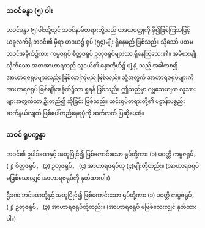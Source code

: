 ### ဘဝင်ခန္ဓာ (၅) ပါး

ဘဝင်ခန္ဓာ (၅)ပါးတို့တွင် ဘဝင်နာမ်တရားတို့သည် ဟဒယဝတ္ထုကို မှီ၍ဖြစ်ကြသဖြင့် ယခုလက်ရှိ ဘဝင်၏
မှီရာ ဟဒယ၌ ရုပ် (၅၄)မျိုး ရှိနေမည် ဖြစ်သည်။ သို့သော် ပထမဘဝင်အခိုက်၌ကား ကမ္မဇရုပ် စိတ္တဇရုပ်
ဥတုဇရုပ်များသာ ရှိနေကြသေး၏။ အမိစားမျိုလိုက်သော အစာအာဟာရသည် သူငယ်၏ ခန္ဓာကိုယ်၌ ပျံ့နှံ့
သည့် အခါကစ၍ အာဟာရဇရုပ်များလည်း ဖြစ်လာကြမည် ဖြစ်သည်။ သို့အတွက် အာဟာရဇရုပ်များကို
အာဟာရဇရုပ် ဖြစ်ချိန်အခိုက်၌သာ ရှုရန် ဖြစ်သည်။ ဤသည်မှာ ဂဗ္ဘသေယျက လူသားများအတွက်သာ ဦးတည်၍
ဆိုခြင်း ဖြစ်သည်။ ယင်းရုပ်တရားတို့၏ ပဋ္ဌာန်းပစ္စည်း ဆက်နွှယ်လျက် ဖြစ်ပေါ်တည်နေရပုံကို ဆက်လက်
ပြဆိုပေအံ့။
### ဘဝင် ရူပက္ခန္ဓာ

ဘဝင်၏ ဥပါဒ်ခဏနှင့် အတူပြိုင်၍ ဖြစ်ကောင်းသော ရုပ်တို့ကား (၁) ပဝတ္တိ ကမ္မဇရုပ်， (၂) စိတ္တဇရုပ်，
(၃) ဥတုဇရုပ်， (၄) အာဟာရဇရုပ်ဟု (၄)မျိုးတို့တည်း။ (အာဟာရဇရုပ် မဖြစ်သေးလျှင် အာဟာရဇရုပ်ကို
နုတ်ထားပါ။)

ဌီခဏ ဘင်ခဏတို့နှင့် အတူပြိုင်၍ ဖြစ်ကောင်းသော ရုပ်တို့ကား (၁) ပဝတ္တိ ကမ္မဇရုပ်， (၂) ဥတုဇရုပ်，
(၃) အာဟာရဇရုပ်တို့တည်း။ (အာဟာရဇရုပ် မဖြစ်သေးလျှင် နုတ်ထားပါ။)